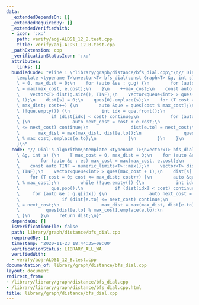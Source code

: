 ```yaml
---
data:
  _extendedDependsOn: []
  _extendedRequiredBy: []
  _extendedVerifiedWith:
  - icon: ':x:'
    path: verify/aoj-ALDS1_12_B.test.cpp
    title: verify/aoj-ALDS1_12_B.test.cpp
  _pathExtension: cpp
  _verificationStatusIcon: ':x:'
  attributes:
    links: []
  bundledCode: "#line 1 \"library/graph/distance/bfs_dial.cpp\"\n// Dial's algorithm\n\
    template <typename T>\nvector<T> bfs_dial(const Graph<T> &g, int s) {\n    T max_cost\
    \ = 0, max_dist = 0;\n    for (auto &es : g.g) {\n        for (auto &e : es) max_cost\
    \ = max(max_cost, e.cost);\n    }\n    ++max_cost;\n    const auto TINF = numeric_limits<T>::max();\n\
    \    vector<T> dist(g.size(), TINF);\n    vector<queue<int> > ques(max_cost +\
    \ 1);\n    dist[s] = 0;\n    ques[0].emplace(s);\n    for (T cost = 0; cost <=\
    \ max_dist; cost++) {\n        auto &que = ques[cost % max_cost];\n        while\
    \ (!que.empty()) {\n            int idx = que.front();\n            que.pop();\n\
    \            if (dist[idx] < cost) continue;\n            for (auto &e : g.g[idx])\
    \ {\n                auto next_cost = cost + e.cost;\n                if (dist[e.to]\
    \ <= next_cost) continue;\n                dist[e.to] = next_cost;\n         \
    \       max_dist = max(max_dist, dist[e.to]);\n                ques[dist[e.to]\
    \ % max_cost].emplace(e.to);\n            }\n        }\n    }\n    return dist;\n\
    }\n"
  code: "// Dial's algorithm\ntemplate <typename T>\nvector<T> bfs_dial(const Graph<T>\
    \ &g, int s) {\n    T max_cost = 0, max_dist = 0;\n    for (auto &es : g.g) {\n\
    \        for (auto &e : es) max_cost = max(max_cost, e.cost);\n    }\n    ++max_cost;\n\
    \    const auto TINF = numeric_limits<T>::max();\n    vector<T> dist(g.size(),\
    \ TINF);\n    vector<queue<int> > ques(max_cost + 1);\n    dist[s] = 0;\n    ques[0].emplace(s);\n\
    \    for (T cost = 0; cost <= max_dist; cost++) {\n        auto &que = ques[cost\
    \ % max_cost];\n        while (!que.empty()) {\n            int idx = que.front();\n\
    \            que.pop();\n            if (dist[idx] < cost) continue;\n       \
    \     for (auto &e : g.g[idx]) {\n                auto next_cost = cost + e.cost;\n\
    \                if (dist[e.to] <= next_cost) continue;\n                dist[e.to]\
    \ = next_cost;\n                max_dist = max(max_dist, dist[e.to]);\n      \
    \          ques[dist[e.to] % max_cost].emplace(e.to);\n            }\n       \
    \ }\n    }\n    return dist;\n}"
  dependsOn: []
  isVerificationFile: false
  path: library/graph/distance/bfs_dial.cpp
  requiredBy: []
  timestamp: '2020-11-23 18:44:35+09:00'
  verificationStatus: LIBRARY_ALL_WA
  verifiedWith:
  - verify/aoj-ALDS1_12_B.test.cpp
documentation_of: library/graph/distance/bfs_dial.cpp
layout: document
redirect_from:
- /library/library/graph/distance/bfs_dial.cpp
- /library/library/graph/distance/bfs_dial.cpp.html
title: library/graph/distance/bfs_dial.cpp
---
```

